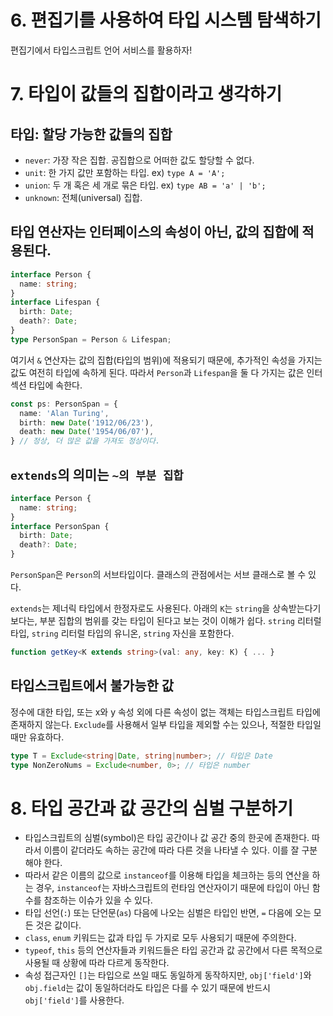 # 6. 편집기를 사용하여 타입 시스템 탐색하기
편집기에서 타입스크립트 언어 서비스를 활용하자!


# 7. 타입이 값들의 집합이라고 생각하기
## 타입: 할당 가능한 값들의 집합
- `never`: 가장 작은 집합. 공집합으로 어떠한 값도 할당할 수 없다.
- `unit`: 한 가지 값만 포함하는 타입. ex) `type A = 'A';`
- `union`: 두 개 혹은 세 개로 묶은 타입. ex) `type AB = 'a' | 'b';`
- `unknown`: 전체(universal) 집합.
  
## 타입 연산자는 인터페이스의 속성이 아닌, 값의 집합에 적용된다.
```ts
interface Person {
  name: string;
}
interface Lifespan {
  birth: Date;
  death?: Date;
}
type PersonSpan = Person & Lifespan;
```
여기서 `&` 연산자는 값의 집합(타입의 범위)에 적용되기 때문에, 추가적인 속성을 가지는 값도 여전히 타입에 속하게 된다. 따라서 `Person`과 `Lifespan`을 둘 다 가지는 값은 인터섹션 타입에 속한다.
```ts
const ps: PersonSpan = {
  name: 'Alan Turing',
  birth: new Date('1912/06/23'),
  death: new Date('1954/06/07'),
} // 정상, 더 많은 값을 가져도 정상이다.
```
## `extends`의 의미는 `~의 부분 집합`
```ts
interface Person {
  name: string;
}
interface PersonSpan {
  birth: Date;
  death?: Date;
}
```
`PersonSpan`은 `Person`의 서브타입이다. 클래스의 관점에서는 서브 클래스로 볼 수 있다.

`extends`는 제너릭 타입에서 한정자로도 사용된다. 아래의 `K`는 `string`을 상속받는다기 보다는, 부분 집합의 범위를 갖는 타입이 된다고 보는 것이 이해가 쉽다. `string` 리터럴 타입, `string` 리터럴 타입의 유니온, `string` 자신을 포함한다.
```ts
function getKey<K extends string>(val: any, key: K) { ... }
```
## 타입스크립트에서 불가능한 값
정수에 대한 타입, 또는 x와 y 속성 외에 다른 속성이 없는 객체는 타입스크립트 타입에 존재하지 않는다. `Exclude`를 사용해서 일부 타입을 제외할 수는 있으나, 적절한 타입일때만 유효하다.
```ts
type T = Exclude<string|Date, string|number>; // 타입은 Date
type NonZeroNums = Exclude<number, 0>; // 타입은 number
```

# 8. 타입 공간과 값 공간의 심벌 구분하기
- 타입스크립트의 심벌(symbol)은 타입 공간이나 값 공간 중의 한곳에 존재한다. 따라서 이름이 같더라도 속하는 공간에 따라 다른 것을 나타낼 수 있다. 이를 잘 구분해야 한다.
- 따라서 같은 이름의 값으로 `instanceof`를 이용해 타입을 체크하는 등의 연산을 하는 경우, `instanceof`는 자바스크립트의 런타임 연산자이기 때문에 타입이 아닌 함수를 참조하는 이슈가 있을 수 있다.
- 타입 선언(`:`) 또는 단언문(`as`) 다음에 나오는 심벌은 타입인 반면, `=` 다음에 오는 모든 것은 값이다.
- `class`, `enum` 키워드는 값과 타입 두 가지로 모두 사용되기 때문에 주의한다.
- `typeof`, `this` 등의 연산자들과 키워드들은 타입 공간과 값 공간에서 다른 목적으로 사용될 때 상황에 따라 다르게 동작한다.
- 속성 접근자인 `[]`는 타입으로 쓰일 때도 동일하게 동작하지만, `obj['field']`와 `obj.field`는 값이 동일하더라도 타입은 다를 수 있기 때문에 반드시 `obj['field']`를 사용한다.